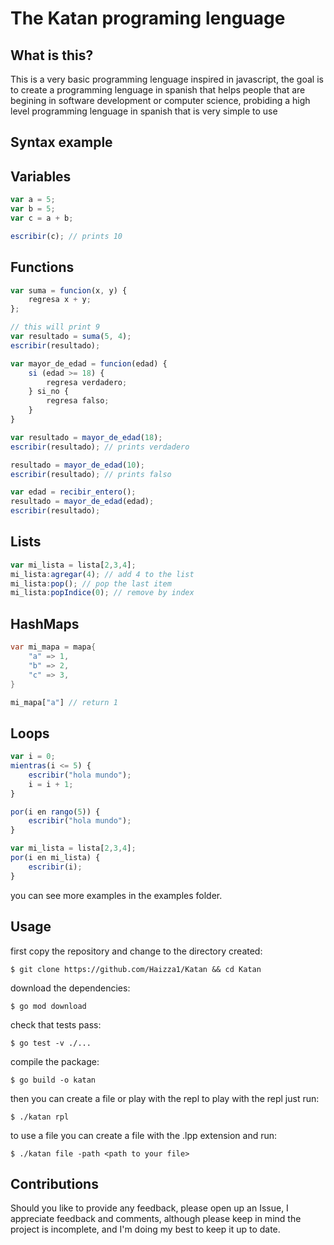 # The Katan programing lenguage

## What is this?
This is a very basic programming lenguage inspired in javascript, the goal is to create a programming lenguage in spanish
that helps people that are begining in software development or computer science, probiding a high level programming lenguage
in spanish that is very simple to use

## Syntax example

## Variables
```ts
var a = 5;
var b = 5;
var c = a + b;

escribir(c); // prints 10
```

## Functions

```ts
var suma = funcion(x, y) {
    regresa x + y;
};

// this will print 9
var resultado = suma(5, 4);
escribir(resultado); 
```

```ts 
var mayor_de_edad = funcion(edad) {
    si (edad >= 18) {
        regresa verdadero;
    } si_no {
        regresa falso;
    }
}

var resultado = mayor_de_edad(18);
escribir(resultado); // prints verdadero

resultado = mayor_de_edad(10);   
escribir(resultado); // prints falso

var edad = recibir_entero();
resultado = mayor_de_edad(edad); 
escribir(resultado);
```

## Lists
```ts
var mi_lista = lista[2,3,4];
mi_lista:agregar(4); // add 4 to the list
mi_lista:pop(); // pop the last item
mi_lista:popIndice(0); // remove by index
```

## HashMaps
```dart
var mi_mapa = mapa{
    "a" => 1,
    "b" => 2,
    "c" => 3,
}

mi_mapa["a"] // return 1
```

## Loops
```ts
var i = 0;
mientras(i <= 5) {
    escribir("hola mundo");
    i = i + 1;
}
```

```ts
por(i en rango(5)) {
    escribir("hola mundo");
}

var mi_lista = lista[2,3,4];
por(i en mi_lista) {
    escribir(i);
}
```


you can see more examples in the examples folder.

## Usage
first copy the repository and change to the directory created:
```shell
$ git clone https://github.com/Haizza1/Katan && cd Katan
```
download the dependencies:
```shell
$ go mod download
```
check that tests pass:
```shell
$ go test -v ./...
```
compile the package:
```shell
$ go build -o katan
```

then you can create a file or play with the repl to play with the repl just run:
```shell
$ ./katan rpl
```

to use a file you can create a file with the .lpp extension and run:
```shell
$ ./katan file -path <path to your file>
```


## Contributions
Should you like to provide any feedback, please open up an Issue, I appreciate feedback and comments, although please keep in 
mind the project is incomplete, and I'm doing my best to keep it up to date.
